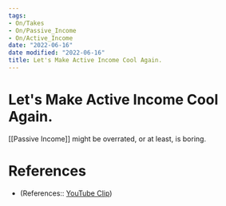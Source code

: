```yaml
---
tags:
- On/Takes
- On/Passive_Income
- On/Active_Income
date: "2022-06-16"
date modified: "2022-06-16"
title: Let's Make Active Income Cool Again.
---
```


# Let's Make Active Income Cool Again.
[[Passive Income]] might be overrated, or at least, is boring.

# References
- (References:: [YouTube Clip](https://youtube.com/clip/Ugkxv9qurtEI0BZCo-lmrz31Jis0Hai2vxY5))
